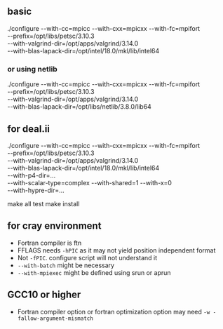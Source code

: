 ## basic
./configure --with-cc=mpicc --with-cxx=mpicxx --with-fc=mpifort \
--prefix=/opt/libs/petsc/3.10.3 \
 --with-valgrind-dir=/opt/apps/valgrind/3.14.0 \
 --with-blas-lapack-dir=/opt/intel/18.0/mkl/lib/intel64 
### or using netlib 
./configure --with-cc=mpicc --with-cxx=mpicxx --with-fc=mpifort \
--prefix=/opt/libs/petsc/3.10.3 \
 --with-valgrind-dir=/opt/apps/valgrind/3.14.0 \
 --with-blas-lapack-dir=/opt/libs/netlib/3.8.0/lib64

## for deal.ii
./configure --with-cc=mpicc --with-cxx=mpicxx --with-fc=mpifort \
--prefix=/opt/libs/petsc/3.10.3 \
 --with-valgrind-dir=/opt/apps/valgrind/3.14.0 \
 --with-blas-lapack-dir=/opt/intel/18.0/mkl/lib/intel64 \
 --with-p4-dir=... \
 --with-scalar-type=complex --with-shared=1 --with-x=0 \
 --with-hypre-dir=...


make all test 
make install

## for cray environment
- Fortran compiler is ftn
 - FFLAGS needs `-hPIC` as it may not yield position independent format
  - Not `-fPIC`. configure script will not understand it
- `--with-batch` might be necessary
- `--with-mpiexec` might be defined using srun or aprun

## GCC10 or higher
- Fortran compiler option or fortran optimization option may need `-w -fallow-argument-mismatch`
